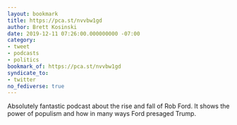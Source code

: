 ```yaml
---
layout: bookmark
title: https://pca.st/nvvbw1gd
author: Brett Kosinski
date: 2019-12-11 07:26:00.000000000 -07:00
category:
- tweet
- podcasts
- politics
bookmark_of: https://pca.st/nvvbw1gd
syndicate_to:
- twitter
no_fediverse: true
---
```

Absolutely fantastic podcast about the rise and fall of Rob Ford. It shows the power of populism and how in many ways Ford presaged Trump.
